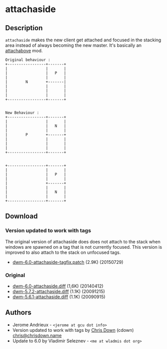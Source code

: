 attachaside
===========

Description
-----------
`attachaside` makes the new client get attached and focused in the stacking
area instead of always becoming the new master. It's basically an
[attachabove](attachabove) mod.

	Original behaviour :
	+-----------------+-------+
	|                 |       |
	|                 |   P   |
	|                 |       |
	|        N        +-------|
	|                 |       |
	|                 |       |
	|                 |       |
	+-----------------+-------+


	New Behaviour :
	+-----------------+-------+
	|                 |       |
	|                 |   N   |
	|                 |       |
	|        P        +-------+
	|                 |       |
	|                 |       |
	|                 |       |
	+-----------------+-------+


	+-----------------+-------+
	|                 |       |
	|                 |   P   |
	|                 |       |
	|                 +-------+
	|                 |       |
	|                 |   N   |
	|                 |       |
	+-----------------+-------+

Download
--------

### Version updated to work with tags

The original version of attachaside does does not attach to the stack when
windows are spawned on a tag that is not currently focused. This version is
improved to also attach to the stack on unfocused tags.

* [dwm-6.0-attachaside-tagfix.patch](dwm-6.0-attachaside-tagfix.patch) (2.9K) (20150729)

### Original

* [dwm-6.0-attachaside.diff](dwm-6.0-attachaside.diff) (1,6K) (20140412)
* [dwm-5.7.2-attachaside.diff](dwm-5.7.2-attachaside.diff) (1.1K) (20091215)
* [dwm-5.6.1-attachaside.diff](dwm-5.6.1-attachaside.diff) (1.1K) (20090915)

Authors
-------
* Jerome Andrieux - `<jerome at gcu dot info>`
* Version updated to work with tags by [Chris Down](https://chrisdown.name)
  (cdown) <chris@chrisdown.name>
* Update to 6.0 by Vladimir Seleznev - `<me at wladmis dot org>`
